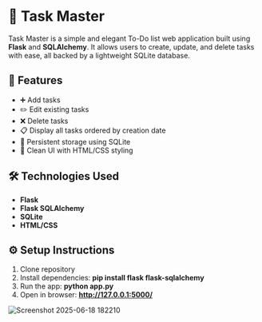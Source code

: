 # 📝 Task Master

Task Master is a simple and elegant To-Do list web application built using **Flask** and **SQLAlchemy**. It allows users to create, update, and delete tasks with ease, all backed by a lightweight SQLite database.

## 🚀 Features

- ➕ Add tasks
- ✏️ Edit existing tasks
- ❌ Delete tasks
- 📋 Display all tasks ordered by creation date
- 💾 Persistent storage using SQLite
- 🎨 Clean UI with HTML/CSS styling

## 🛠️ Technologies Used

- **Flask**
- **Flask SQLAlchemy**
- **SQLite**
- **HTML/CSS**

## ⚙️ Setup Instructions

1. Clone repository
2. Install dependencies: **pip install flask flask-sqlalchemy**
3. Run the app: **python app.py**
4. Open in browser: **http://127.0.0.1:5000/**

![Screenshot 2025-06-18 182210](https://github.com/user-attachments/assets/73f89282-b031-4584-9304-40671ec13ce4)
